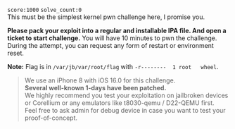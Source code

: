 `score:1000` `solve_count:0`    
This must be the simplest kernel pwn challenge here, I promise you.

**Please pack your exploit into a regular and installable IPA file. And open a ticket to start challenge.** You will have 10 minutes to pwn the challenge. During the attempt, you can request any form of restart or environment reset.

**Note:** Flag is in `/var/jb/var/root/flag` with `-r--------  1 root   wheel`. 

>We use an iPhone 8 with iOS 16.0 for this challenge.   
<b>Several well-known 1-days have been patched. </b>  
We highly recommend you test your exploitation on jailbroken devices or Corellium or any emulators like t8030-qemu / D22-QEMU first.   
Feel free to ask admin for debug device in case you want to test your proof-of-concept.

